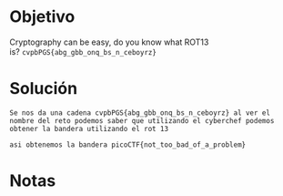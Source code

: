 
# Objetivo 
Cryptography can be easy, do you know what ROT13 is? `cvpbPGS{abg_gbb_onq_bs_n_ceboyrz}`

# Solución 
```
Se nos da una cadena cvpbPGS{abg_gbb_onq_bs_n_ceboyrz} al ver el nombre del reto podemos saber que utilizando el cyberchef podemos obtener la bandera utilizando el rot 13

asi obtenemos la bandera picoCTF{not_too_bad_of_a_problem}
```

# Notas 


